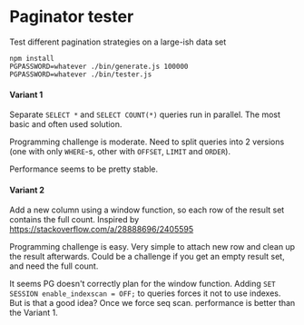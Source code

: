 # Paginator tester

Test different pagination strategies on a large-ish data set

```
npm install
PGPASSWORD=whatever ./bin/generate.js 100000
PGPASSWORD=whatever ./bin/tester.js
```

#### Variant 1

Separate `SELECT *` and `SELECT COUNT(*)` queries run in parallel. The most basic and often used solution.

Programming challenge is moderate. Need to split queries into 2 versions (one with only `WHERE`-s, other with `OFFSET`, `LIMIT` and `ORDER`). 

Performance seems to be pretty stable.

#### Variant 2

Add a new column using a window function, so each row of the result set contains the full count. Inspired by https://stackoverflow.com/a/28888696/2405595

Programming challenge is easy. Very simple to attach new row and clean up the result afterwards. Could be a challenge if you get an empty result set, and need the full count.

It seems PG doesn't correctly plan for the window function. Adding `SET SESSION enable_indexscan = OFF;` to queries forces it not to use indexes. But is that a good idea? Once we force seq scan. performance is better than the Variant 1.

